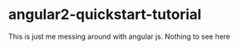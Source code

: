 # angular2-quickstart-tutorial


This is just me messing around with angular js. Nothing to see here
